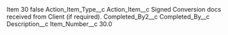 <?xml version="1.0" encoding="UTF-8"?>
<CustomMetadata xmlns="http://soap.sforce.com/2006/04/metadata" xmlns:xsi="http://www.w3.org/2001/XMLSchema-instance" xmlns:xsd="http://www.w3.org/2001/XMLSchema">
    <label>Item 30</label>
    <protected>false</protected>
    <values>
        <field>Action_Item_Type__c</field>
        <value xsi:nil="true"/>
    </values>
    <values>
        <field>Action_Item__c</field>
        <value xsi:type="xsd:string">Signed Conversion docs received from Client (if required).</value>
    </values>
    <values>
        <field>Completed_By2__c</field>
        <value xsi:nil="true"/>
    </values>
    <values>
        <field>Completed_By__c</field>
        <value xsi:nil="true"/>
    </values>
    <values>
        <field>Description__c</field>
        <value xsi:nil="true"/>
    </values>
    <values>
        <field>Item_Number__c</field>
        <value xsi:type="xsd:double">30.0</value>
    </values>
</CustomMetadata>
